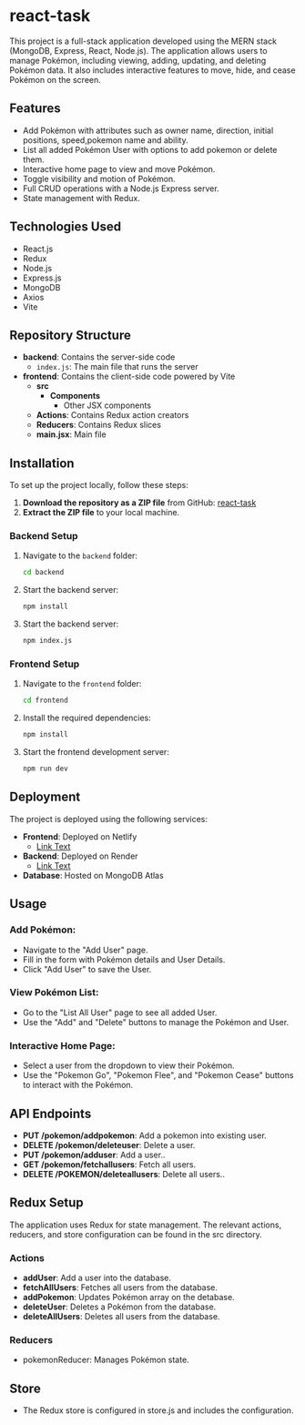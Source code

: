 # react-task

This project is a full-stack application developed using the MERN stack (MongoDB, Express, React, Node.js). The application allows users to manage Pokémon, including viewing, adding, updating, and deleting Pokémon data. It also includes interactive features to move, hide, and cease Pokémon on the screen.

## Features

- Add Pokémon with attributes such as owner name, direction, initial positions, speed,pokemon name and ability.
- List all added Pokémon User with options to add pokemon or delete them.
- Interactive home page to view and move Pokémon.
- Toggle visibility and motion of Pokémon.
- Full CRUD operations with a Node.js Express server.
- State management with Redux.

## Technologies Used

- React.js
- Redux
- Node.js
- Express.js
- MongoDB
- Axios
- Vite

## Repository Structure

- **backend**: Contains the server-side code
  - `index.js`: The main file that runs the server
- **frontend**: Contains the client-side code powered by Vite
  - **src**
    - **Components**
      - Other JSX components
  - **Actions**: Contains Redux action creators
  - **Reducers**: Contains Redux slices
  - **main.jsx**: Main file

## Installation

To set up the project locally, follow these steps:

1. **Download the repository as a ZIP file** from GitHub: [react-task](https://github.com/Manjil/react-task)
2. **Extract the ZIP file** to your local machine.

### Backend Setup

1. Navigate to the `backend` folder:
   ```sh
   cd backend

2. Start the backend server:
   ```sh
   npm install

3. Start the backend server:
   ```sh
   npm index.js

### Frontend Setup


1. Navigate to the `frontend` folder:
   ```sh
   cd frontend

2. Install the required dependencies:
   ```sh
   npm install

3. Start the frontend development server:
   ```sh
   npm run dev


## Deployment

The project is deployed using the following services:

- **Frontend**: Deployed on Netlify
    - [Link Text](https://manjil.netlify.app/)
- **Backend**: Deployed on Render
    - [Link Text](https://react-task-bngi.onrender.com)
- **Database**: Hosted on MongoDB Atlas
    
## Usage

### Add Pokémon:

- Navigate to the "Add User" page.
- Fill in the form with Pokémon details and User Details.
- Click "Add User" to save the User.

### View Pokémon List:

- Go to the "List All User" page to see all added User.
- Use the "Add" and "Delete" buttons to manage the Pokémon and User.

### Interactive Home Page:

- Select a user from the dropdown to view their Pokémon.
- Use the "Pokemon Go", "Pokemon Flee", and "Pokemon Cease" buttons to interact with the Pokémon.


## API Endpoints

- **PUT /pokemon/addpokemon**: Add a pokemon into existing user.
- **DELETE /pokemon/deleteuser**: Delete a user.
- **PUT /pokemon/adduser**: Add a user..
- **GET /pokemon/fetchallusers**: Fetch all users.
- **DELETE /POKEMON/deleteallusers**: Delete all users..

## Redux Setup

The application uses Redux for state management. The relevant actions, reducers, and store configuration can be found in the src directory.

### Actions

- **addUser**: Add a user into the database.
- **fetchAllUsers**: Fetches all users from the database.
- **addPokemon**: Updates Pokémon array on the detabase.
- **deleteUser**: Deletes a Pokémon from the database.
- **deleteAllUsers**: Deletes all users from the database.

### Reducers

- pokemonReducer: Manages Pokémon state.

## Store

- The Redux store is configured in store.js and includes the configuration.